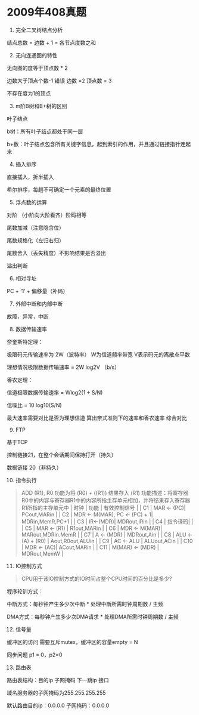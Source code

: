 # 2009年408真题

1. 完全二叉树结点分析

结点总数 = 边数 + 1 = 各节点度数之和

2. 无向连通图的特性

无向图的度等于顶点数 * 2

边数大于顶点个数-1 错误 边数 =2 顶点数 = 3

不存在度为1的顶点

3. m阶B树和B+树的区别

叶子结点 

b树：所有叶子结点都处于同一层

b+数：叶子结点包含所有关键字信息，起到索引的作用，并且通过链接指针连起来

4. 插入排序

直接插入，折半插入

希尔排序，每趟不可确定一个元素的最终位置

5. 浮点数的运算

对阶 （小阶向大阶看齐）阶码相等

尾数加减（注意隐含位）

尾数规格化（左归右归）

尾数舍入（丢失精度）不影响结果是否溢出

溢出判断

6. 相对寻址

PC + ‘1’ + 偏移量（补码）

7. 外部中断和内部中断

故障，异常，中断

8. 数据传输速率

奈奎斯特定理：

极限码元传输速率为 2W（波特率） W为信道频率带宽 V表示码元的离散点平数 

理想情况极限数据传输速率 = 2W log2V （b/s）

香农定理：

信道极限数据传输速率 = Wlog2(1 + S/N)

信噪比 = 10 log10(S/N)

最大速率需要对比是否为理想信道 算出奈式准则下的速率和香农速率 综合对比

9. FTP

基于TCP

控制链接21，在整个会话期间保持打开（持久）

数据链接 20（非持久）


10. 指令执行

> ADD (R1), R0 功能为将 (R0) + ((R1)) 结果存入 (R1)
功能描述：将寄存器R0中的内容与寄存器R1中的内容所指主存单元相加，并将结果存入寄存器R1所指的主存单元中
| 时钟 | 功能 | 有效控制信号 |
|  C1 | MAR <- (PC)| PCout,MARin |
|  C2 | MDR <- M(MAR), PC <- (PC) + 1| MDRin,MemR,PC+1 |
|  C3 | IR<-(MDR)| MDRout,IRin |
|  C4 | 指令译码|  |
|  C5 | MAR <- (R1) | R1out,MARin |
|  C6 | MDR <- M(MAR)| MARout,MDRin.MemR |
|  C7 | A <- (MDR) | MDRout,Ain | 
|  C8 |  ALU <- (A) + (R0) | Aout,R0out,ALUin |
|  C9 | AC <- ALU | ALUout,ACin | 
|  C10 | MDR <- (AC)| ACout,MARin |
|  C11 | M(MAR) <- (MDR) | MDRout,MemW |

11. IO控制方式

 > CPU用于该IO控制方式的IO时间占整个CPU时间的百分比是多少?

 程序轮训方式：

 中断方式：每秒钟产生多少次中断 * 处理中断所需时钟周期数 / 主频

 DMA方式：每秒钟产生多少次DMA请求 * 处理DMA所需时钟周期数 / 主频

 12. 信号量
  
  缓冲区的访问 需要互斥mutex，缓冲区的容量empty = N

  同步问题 p1 = 0，p2=0


  13. 路由表
  
  路由表结构：目的ip 子网掩码 下一跳ip 接口
  
  域名服务器的子网掩码为255.255.255.255

  默认路由目的ip：0.0.0.0  子网掩码：0.0.0.0

  